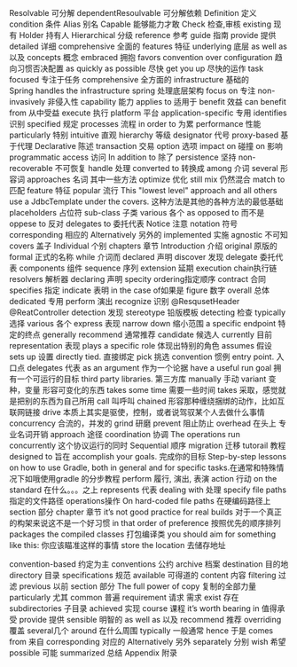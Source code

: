 Resolvable 可分解 dependentResoulvable 可分解依赖
Definition 定义
condition 条件
Alias 别名
Capable 能够能力才敢
Check 检查,审核
existing 现有
Holder 持有人
Hierarchical 分级
reference  参考
guide 指南
provide 提供
detailed 详细
comprehensive 全面的
features 特征
underlying 底层
as well as 以及
concepts 概念
embraced 拥抱
favors convention over configuration 趋向习惯否决配置
as quickly as possible 尽快
get you up 尽快的运作
task focused 专注于任务
comprehensive  全方面的
infrastructure 基础的  
Spring handles the infrastructure spring 处理底层架构
focus on 专注
non-invasively 非侵入性
capability  能力
applies to 适用于
benefit 效益 can benefit from  从中受益
execute  执行
platform 平台
application-specific 专用
identifies  识别
specified  规定
processes 流程
in order to 为累
performance 性能
particularly 特别
intuitive 直观
hierarchy 等级
designator 代号
proxy-based 基于代理
Declarative 陈述
transaction 交易
option  选项
impact on  碰撞 on 影响
programmatic 
access 访问
In addition to 除了
persistence  坚持
non-recoverable 不可恢复
handle 处理
converted to 转换成
among 介词 several 形容词 approaches 名词 其中一些方法
optimize 优化
still mix 仍然混合
match to 匹配
feature 特征
popular 流行
This "lowest level" approach and all others use a JdbcTemplate under the covers. 这种方法是其他的各种方法的最低基础
placeholders 占位符
sub-class 子类
various 各个
as opposed to 而不是
oppese to 反对
delegates to 委托代表
Notice 注意
notation 符号
corresponding 相应的
Alternatively 另外的
implemented 实施
agnostic 不可知
covers 盖子
Individual 个别
chapters 章节
Introduction 介绍
original 原版的
formal 正式的名称
while 介词而
declared 声明
discover 发现
delegate 委托代表
components 组件
sequence 序列
extension 延期
execution chain执行链
resolvers 解析器
declaring 声明
specity ordering指定顺序
contract 合同
specifies 指定
indicate 表明
in the case of如果是
figure 数字
overall 总体
dedicated 专用
perform  演出
recognize 识别
@ResqusetHeader
@ReatController
detection 发现
stereotype 铅版模板
detecting 检查
typically 选择
various 各个
express 表现
narrow down 缩小范围
a specific endpoint 特定的终点
generally recommend 通常推荐
candidate  候选人
currently 目前
representation 表现
plays a specific role 体现出特别的角色
assumes 假设
sets up 设置
directly tied. 直接绑定
pick 挑选
convention 惯例
entry point. 入口点
delegates 代表
as an argument 作为一个论据
have a useful run goal  拥有一个可运行的目标
third party libraries.  第三方库
manually 手动
variant 变种，变量  形容可变化的东西
takes some time 需要一些时间
takes  采取，感觉就是把别的东西为自己所用
call 叫呼叫
chained 形容那种缠绕捆绑的动作，比如互联网链接
drive 本质上其实是驱使，控制，或者说驾驭某个人去做什么事情
concurrency 合流的，并发的
grind 研磨
prevent 阻止防止
overhead 在头上  专业名词开销
approach 途径
coordination 协调
The operations run concurrently 这个协议运行的同时
Sequential 顺序
migration 迁移
tutorail 教程
designed to 旨在
accomplish your goals. 完成你的目标
Step-by-step lessons on how to use Gradle, both in general and for specific tasks.在通常和特殊情况下如哦使用gradle 的分步教程
perform 履行, 演出, 表演
action  行动
on the standard 在什么。。。之上
represents 代表
dealing with  处理
specify file paths  指定的文件路径
operations操作
On hard-coded file paths 在硬编码路径上
section  部分
chapter 章节
it’s not good practice for real builds 对于一个真正的构架来说这不是一个好习惯
in that order of preference 按照优先的顺序排列
packages the compiled classes 打包编译类
you should aim for something like this: 你应该瞄准这样的事情
store the location 去储存地址


convention-based 约定为主
conventions 公约
archive 档案
destination 目的地
directory 目录
specifications 规范
available 可得道的
content 内容
filtering 过滤
previous 以前
section 部分
The full power of copy  复制的全部力量
particularly 尤其
common 普遍
requirement 请求 需求
exist 存在
subdirectories 子目录
achieved 实现
course 课程
it’s worth bearing in  值得承受
provide 提供
sensible 明智的
as well as 以及
recommend 推荐
overriding 覆盖
several几个
around 在什么周围
typically 一般通常
hence 于是
comes from 来自
corresponding 对应的
Alternatively 另外
separately 分别
wish 希望
possible 可能
summarized 总结
Appendix 附录